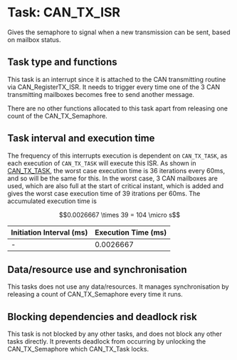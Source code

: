 # Task: CAN_TX_ISR

Gives the semaphore to signal when a new transmission can be sent, based on mailbox status.

## Task type and functions

This task is an interrupt since it is attached to the CAN transmitting routine via CAN_RegisterTX_ISR. It needs to trigger every time one of the 3 CAN transmitting mailboxes becomes free to send another message.

There are no other functions allocated to this task apart from releasing one count of the CAN_TX_Semaphore.

## Task interval and execution time
The frequency of this interrupts execution is dependent on `CAN_TX_TASK`, as each execution of `CAN_TX_TASK` will execute this ISR. As shown in [CAN_TX_TASK](https://github.com/MITeo21/ES-synth/blob/master/markdowns/CAN_TX_TASK.md), the worst case execution time is 36 iterations every 60ms, and so will be the same for this. In the worst case, 3 CAN mailboxes are used, which are also full at the start of critical instant, which is added and gives the worst case execution time of 39 itrations per 60ms. The accumulated execution time is
```math
0.0026667 \times 39 = 104 \micro s
```
| Initiation Interval (ms) | Execution Time (ms) |
| --- | --- |
| - | 0.0026667 |
	

## Data/resource use and synchronisation

This tasks does not use any data/resources. It manages synchronisation by releasing a count of CAN_TX_Semaphore every time it runs.

## Blocking dependencies and deadlock risk

This task is not blocked by any other tasks, and does not block any other tasks directly. It prevents deadlock from occurring by unlocking the CAN_TX_Semaphore which CAN_TX_Task locks.

